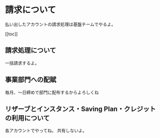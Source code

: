 # 請求について

払い出したアカウントの請求処理は基盤チームでやるよ。

[[toc]]

## 請求処理について

一括請求するよ。

## 事業部門への配賦

毎月、～日締めで部門に配布するからよろしくね


## リザーブとインスタンス・Saving Plan・クレジットの利用について

各アカウントでやってね。
共有しないよ。